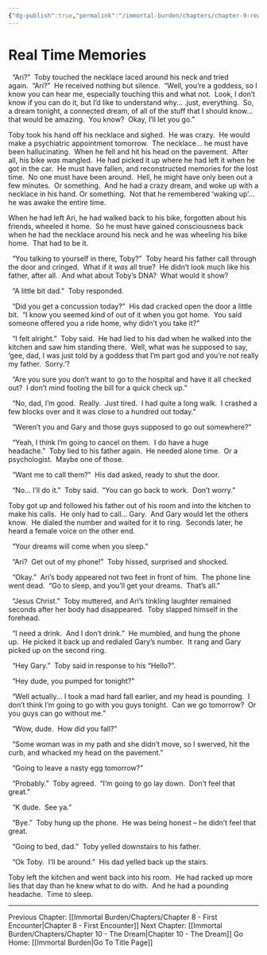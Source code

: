 ```yaml
---
{"dg-publish":true,"permalink":"/immortal-burden/chapters/chapter-9-real-time-memories/"}
---
```


#  Real Time Memories

  “Ari?”  Toby touched the necklace laced around his neck and tried again.  “Ari?”  He received nothing but silence.  “Well, you’re a goddess, so I know you can hear me, especially touching this and what not.  Look, I don’t know if you can do it, but I’d like to understand why... .just, everything.  So, a dream tonight, a connected dream, of all of the stuff that I should know... that would be amazing.  You know?  Okay, I’ll let you go.”

Toby took his hand off his necklace and sighed.  He was crazy.  He would make a psychiatric appointment tomorrow.  The necklace... he must have been hallucinating.  When he fell and hit his head on the pavement.  After all, his bike _was_ mangled.  He had picked it up where he had left it when he got in the car.  He must have fallen, and reconstructed memories for the lost time.  No one must have been around.  Hell, he might have only been out a few minutes.  Or something.  And he had a crazy dream, and woke up with a necklace in his hand. Or something.  Not that he remembered ‘waking up’... he was awake the entire time.  

When he had left Ari, he had walked back to his bike, forgotten about his friends, wheeled it home.  So he must have gained consciousness back when he had the necklace around his neck and he was wheeling his bike home.  That had to be it.  

  “You talking to yourself in there, Toby?”  Toby heard his father call through the door and cringed.  What if it _was_ all true?  He didn’t look much like his father, after all.  And what about Toby’s DNA?  What would it show?

  “A little bit dad.”  Toby responded.

  “Did you get a concussion today?”  His dad cracked open the door a little bit.  “I know you seemed kind of out of it when you got home.  You said someone offered you a ride home, why didn’t you take it?”

  “I felt alright.”  Toby said.  He had lied to his dad when he walked into the kitchen and saw him standing there.  Well, what was he supposed to say, ‘gee, dad, I was just told by a goddess that I’m part god and you’re not really my father.  Sorry.’?

  “Are you sure you don’t want to go to the hospital and have it all checked out?  I don’t mind footing the bill for a quick check up.”

  “No, dad, I’m good.  Really.  Just tired.  I had quite a long walk.  I crashed a few blocks over and it was close to a hundred out today.”

  “Weren’t you and Gary and those guys supposed to go out somewhere?”

  “Yeah, I think I’m going to cancel on them.  I do have a huge headache.”  Toby lied to his father again.  He needed alone time.  Or a psychologist.  Maybe one of those.  

  “Want me to call them?”  His dad asked, ready to shut the door.

  “No... I’ll do it.”  Toby said.  “You can go back to work.  Don’t worry.”

Toby got up and followed his father out of his room and into the kitchen to make his calls.  He only had to call... Gary.  And Gary would let the others know.  He dialed the number and waited for it to ring.  Seconds later, he heard a female voice on the other end.

  “Your dreams will come when you sleep.”

  “Ari?  Get out of my phone!”  Toby hissed, surprised and shocked.

  “Okay.”  Ari’s body appeared not two feet in front of him.  The phone line went dead.  “Go to sleep, and you’ll get your dreams.  That’s all.”

  “Jesus Christ.”  Toby muttered, and Ari’s tinkling laughter remained seconds after her body had disappeared.  Toby slapped himself in the forehead.

  “I need a drink.  And I don’t drink.”  He mumbled, and hung the phone up.  He picked it back up and redialed Gary’s number.  It rang and Gary picked up on the second ring.

  “Hey Gary.”  Toby said in response to his “Hello?”.

  “Hey dude, you pumped for tonight?”

  “Well actually... I took a mad hard fall earlier, and my head is pounding.  I don’t think I’m going to go with you guys tonight.  Can we go tomorrow?  Or you guys can go without me.”

  “Wow, dude.  How did you fall?”

  “Some woman was in my path and she didn’t move, so I swerved, hit the curb, and whacked my head on the pavement.”

  “Going to leave a nasty egg tomorrow?”

  “Probably.”  Toby agreed.  “I’m going to go lay down.  Don’t feel that great.”

  “K dude.  See ya.”

  “Bye.”  Toby hung up the phone.  He was being honest – he didn’t feel that great.

  “Going to bed, dad.”  Toby yelled downstairs to his father.

  “Ok Toby.  I’ll be around.”  His dad yelled back up the stairs.  

Toby left the kitchen and went back into his room.  He had racked up more lies that day than he knew what to do with.  And he had a pounding headache.  Time to sleep.
  
---
Previous Chapter: [[Immortal Burden/Chapters/Chapter 8 - First Encounter\|Chapter 8 - First Encounter]]
Next Chapter: [[Immortal Burden/Chapters/Chapter 10 - The Dream\|Chapter 10 - The Dream]]
Go Home: [[Immortal Burden\|Go To Title Page]]
  
